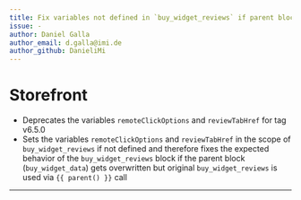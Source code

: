 ```yaml
---
title: Fix variables not defined in `buy_widget_reviews` if parent block is overwritten
issue: -
author: Daniel Galla
author_email: d.galla@imi.de
author_github: DanieliMi
---
```

# Storefront
* Deprecates the variables `remoteClickOptions` and `reviewTabHref` for tag v6.5.0 
* Sets the variables `remoteClickOptions` and `reviewTabHref` in the scope of `buy_widget_reviews` if not defined and therefore fixes the expected behavior of the `buy_widget_reviews` block if the parent block (`buy_widget_data`) gets overwritten but original `buy_widget_reviews` is used via `{{ parent() }}` call
---
